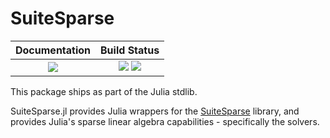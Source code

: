 # SuiteSparse

| **Documentation**                                                 | **Build Status**                                                                                |
|:-----------------------------------------------------------------:|:-----------------------------------------------------------------------------------------------:|
|  [![][docs-img]][docs-url] | [![][ci-img]][ci-url] [![][codecov-img]][codecov-url] |

[docs-img]: https://img.shields.io/badge/docs-blue.svg
[docs-url]: https://suitesparse.juliasparse.org/dev/

[docs-v1-img]: https://img.shields.io/badge/docs-v1-blue.svg
[docs-v1-url]: https://suitesparse.juliasparse.org/v1/

[ci-img]: https://github.com/JuliaLang/SuiteSparse.jl/workflows/Run%20tests/badge.svg?branch=master
[ci-url]: https://github.com/JuliaLang/SuiteSparse.jl/actions?query=workflow%3A%22Run+tests%22

[codecov-img]: https://codecov.io/gh/JuliaLang/SuiteSparse.jl/branch/master/graph/badge.svg
[codecov-url]: https://codecov.io/gh/JuliaLang/SuiteSparse.jl

This package ships as part of the Julia stdlib.

SuiteSparse.jl provides Julia wrappers for the [SuiteSparse](https://github.com/DrTimothyAldenDavis/SuiteSparse) library, and provides Julia's sparse linear algebra capabilities - specifically the solvers.
